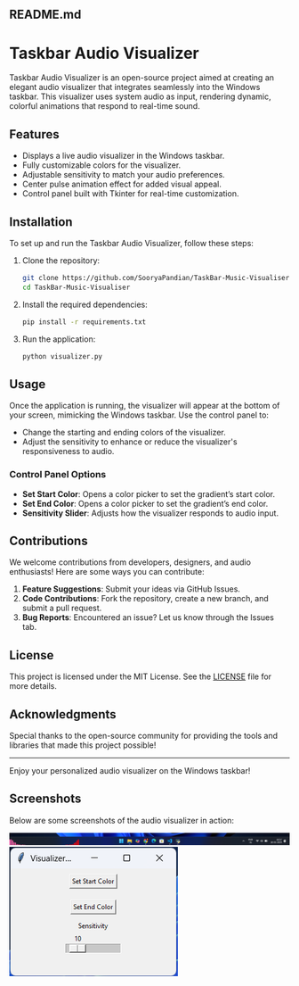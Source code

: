 ## README.md

# Taskbar Audio Visualizer

Taskbar Audio Visualizer is an open-source project aimed at creating an elegant audio visualizer that integrates seamlessly into the Windows taskbar. This visualizer uses system audio as input, rendering dynamic, colorful animations that respond to real-time sound.

## Features

- Displays a live audio visualizer in the Windows taskbar.
- Fully customizable colors for the visualizer.
- Adjustable sensitivity to match your audio preferences.
- Center pulse animation effect for added visual appeal.
- Control panel built with Tkinter for real-time customization.

## Installation

To set up and run the Taskbar Audio Visualizer, follow these steps:

1. Clone the repository:

   ```bash
   git clone https://github.com/SooryaPandian/TaskBar-Music-Visualiser.git
   cd TaskBar-Music-Visualiser
   ```

2. Install the required dependencies:

   ```bash
   pip install -r requirements.txt
   ```

3. Run the application:
   ```bash
   python visualizer.py
   ```

## Usage

Once the application is running, the visualizer will appear at the bottom of your screen, mimicking the Windows taskbar. Use the control panel to:

- Change the starting and ending colors of the visualizer.
- Adjust the sensitivity to enhance or reduce the visualizer's responsiveness to audio.

### Control Panel Options

- **Set Start Color**: Opens a color picker to set the gradient’s start color.
- **Set End Color**: Opens a color picker to set the gradient’s end color.
- **Sensitivity Slider**: Adjusts how the visualizer responds to audio input.

## Contributions

We welcome contributions from developers, designers, and audio enthusiasts! Here are some ways you can contribute:

1. **Feature Suggestions**: Submit your ideas via GitHub Issues.
2. **Code Contributions**: Fork the repository, create a new branch, and submit a pull request.
3. **Bug Reports**: Encountered an issue? Let us know through the Issues tab.

## License

This project is licensed under the MIT License. See the [LICENSE](LICENSE) file for more details.

## Acknowledgments

Special thanks to the open-source community for providing the tools and libraries that made this project possible!

---

Enjoy your personalized audio visualizer on the Windows taskbar!

## Screenshots

Below are some screenshots of the audio visualizer in action:

![Taskbar Visualizer](screenShots/image2.png)
![Control Panel](screenShots/image1.png)

